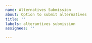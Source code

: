 ```yaml
---
name: Alternatives Submission
about: Option to submit alternatives
title: ''
labels: alterantives submission
assignees: ''

---
```



